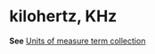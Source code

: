 # kilohertz, KHz

**See** [Units of measure term collection](../term-collections/units-of-measure-terms.md)
